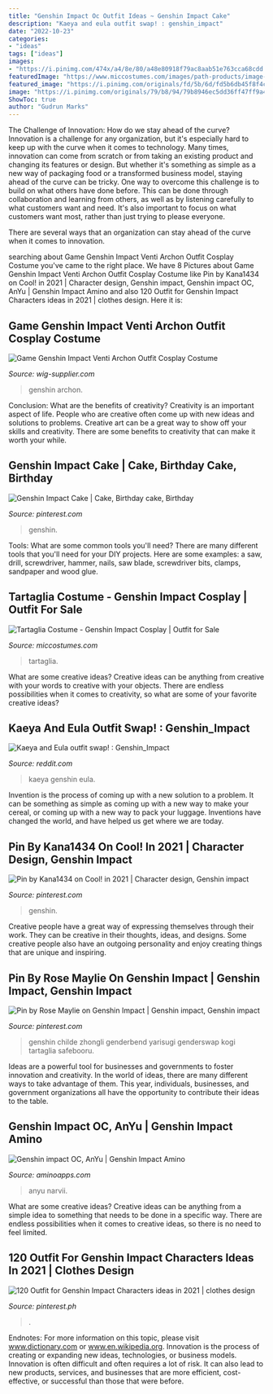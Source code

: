 ```yaml
---
title: "Genshin Impact Oc Outfit Ideas ~ Genshin Impact Cake"
description: "Kaeya and eula outfit swap! : genshin_impact"
date: "2022-10-23"
categories:
- "ideas"
tags: ["ideas"]
images:
- "https://i.pinimg.com/474x/a4/8e/80/a48e80918f79ac8aab51e763cca68cdd.jpg"
featuredImage: "https://www.miccostumes.com/images/path-products/image-CGI107TG-3.jpg/&amp;width=1200&amp;height=1200&amp;original=77s8AgZSGN6A&amp;a.jpg"
featured_image: "https://i.pinimg.com/originals/fd/5b/6d/fd5b6db45f8f4c488fbf26b9ab326384.jpg"
image: "https://i.pinimg.com/originals/79/b8/94/79b8946ec5dd36ff47ff9a4b42203c3a.jpg"
ShowToc: true
author: "Gudrun Marks"
---
```



The Challenge of Innovation: How do we stay ahead of the curve?
Innovation is a challenge for any organization, but it's especially hard to keep up with the curve when it comes to technology. Many times, innovation can come from scratch or from taking an existing product and changing its features or design. But whether it's something as simple as a new way of packaging food or a transformed business model, staying ahead of the curve can be tricky.
One way to overcome this challenge is to build on what others have done before. This can be done through collaboration and learning from others, as well as by listening carefully to what customers want and need. It's also important to focus on what customers want most, rather than just trying to please everyone.

There are several ways that an organization can stay ahead of the curve when it comes to innovation.

	

		
searching about Game Genshin Impact Venti Archon Outfit Cosplay Costume you've came to the right place. We have 8 Pictures about Game Genshin Impact Venti Archon Outfit Cosplay Costume like Pin by Kana1434 on Cool! in 2021 | Character design, Genshin impact, Genshin impact OC, AnYu | Genshin Impact Amino and also 120 Outfit for Genshin Impact Characters ideas in 2021 | clothes design. Here it is:
		
    
## Game Genshin Impact Venti Archon Outfit Cosplay Costume

<img loading=lazy src="https://www.wig-supplier.com/media/catalog/product/cache/845e2b49a9083d8da73f1fa29ad44c45/g/a/game_genshin_impact_venti_archon_outfit_cosplay_costume.jpg" onerror="this.onerror=null;this.src='https://tse4.mm.bing.net/th?id=OIP.qhEcJa-WCnbvI5dVqNdJ7wHaHa&amp;pid=15.1';" alt="Game Genshin Impact Venti Archon Outfit Cosplay Costume">

_Source: wig-supplier.com_

>genshin archon. 

	

Conclusion: What are the benefits of creativity?
Creativity is an important aspect of life. People who are creative often come up with new ideas and solutions to problems. Creative art can be a great way to show off your skills and creativity. There are some benefits to creativity that can make it worth your while.

    
## Genshin Impact Cake | Cake, Birthday Cake, Birthday

<img loading=lazy src="https://i.pinimg.com/originals/fd/5b/6d/fd5b6db45f8f4c488fbf26b9ab326384.jpg" onerror="this.onerror=null;this.src='https://tse1.mm.bing.net/th?id=OIP.-nEOaensbL-wlDvPrEtLOAHaHa&amp;pid=15.1';" alt="Genshin Impact Cake | Cake, Birthday cake, Birthday">

_Source: pinterest.com_

>genshin. 

	

Tools: What are some common tools you'll need?
There are many different tools that you'll need for your DIY projects. Here are some examples: a saw, drill, screwdriver, hammer, nails, saw blade, screwdriver bits, clamps, sandpaper and wood glue.

    
## Tartaglia Costume - Genshin Impact Cosplay | Outfit For Sale

<img loading=lazy src="https://www.miccostumes.com/images/path-products/image-CGI107TG-3.jpg/&amp;width=1200&amp;height=1200&amp;original=77s8AgZSGN6A&amp;a.jpg" onerror="this.onerror=null;this.src='https://tse3.mm.bing.net/th?id=OIP.HujXhsCEAXgkjtwPkrdFAgHaK3&amp;pid=15.1';" alt="Tartaglia Costume - Genshin Impact Cosplay | Outfit for Sale">

_Source: miccostumes.com_

>tartaglia. 

	

What are some creative ideas?
Creative ideas can be anything from creative with your words to creative with your objects. There are endless possibilities when it comes to creativity, so what are some of your favorite creative ideas?

    
## Kaeya And Eula Outfit Swap! : Genshin_Impact

<img loading=lazy src="https://preview.redd.it/64oyee5qoc071.jpg?width=960&amp;crop=smart&amp;auto=webp&amp;s=de176ef591a3453cad643cea76d0bd00738c3c02" onerror="this.onerror=null;this.src='https://tse3.mm.bing.net/th?id=OIP.DC9rEGTHJQnpNP_vUwrmSwHaHa&amp;pid=15.1';" alt="Kaeya and Eula outfit swap! : Genshin_Impact">

_Source: reddit.com_

>kaeya genshin eula. 

	

Invention is the process of coming up with a new solution to a problem. It can be something as simple as coming up with a new way to make your cereal, or coming up with a new way to pack your luggage. Inventions have changed the world, and have helped us get where we are today.

    
## Pin By Kana1434 On Cool! In 2021 | Character Design, Genshin Impact

<img loading=lazy src="https://i.pinimg.com/originals/b6/36/4e/b6364eb252c2c75b9cd3dae94a576354.png" onerror="this.onerror=null;this.src='https://tse3.mm.bing.net/th?id=OIP.fC4z-K0U4NRsOmL8gzmL1QHaHa&amp;pid=15.1';" alt="Pin by Kana1434 on Cool! in 2021 | Character design, Genshin impact">

_Source: pinterest.com_

>genshin. 

	

Creative people have a great way of expressing themselves through their work. They can be creative in their thoughts, ideas, and designs. Some creative people also have an outgoing personality and enjoy creating things that are unique and inspiring.

    
## Pin By Rose Maylie On Genshin Impact | Genshin Impact, Genshin Impact

<img loading=lazy src="https://i.pinimg.com/originals/79/b8/94/79b8946ec5dd36ff47ff9a4b42203c3a.jpg" onerror="this.onerror=null;this.src='https://tse1.mm.bing.net/th?id=OIP.H-SyP3ruIOv79gNoSeWhJgHaGu&amp;pid=15.1';" alt="Pin by Rose Maylie on Genshin Impact | Genshin impact, Genshin impact">

_Source: pinterest.com_

>genshin childe zhongli genderbend yarisugi genderswap kogi tartaglia safebooru. 

	

Ideas are a powerful tool for businesses and governments to foster innovation and creativity. In the world of ideas, there are many different ways to take advantage of them. This year, individuals, businesses, and government organizations all have the opportunity to contribute their ideas to the table.

    
## Genshin Impact OC, AnYu | Genshin Impact Amino

<img loading=lazy src="http://pm1.narvii.com/7925/6514164e9aaf8bd25176ab2b0bbaba3d94278f3br1-1152-2048v2_uhq.jpg" onerror="this.onerror=null;this.src='https://tse2.mm.bing.net/th?id=OIP.CGVElxuDx0tVPlrqq-yxCQHaNK&amp;pid=15.1';" alt="Genshin impact OC, AnYu | Genshin Impact Amino">

_Source: aminoapps.com_

>anyu narvii. 

	

What are some creative ideas?
Creative ideas can be anything from a simple idea to something that needs to be done in a specific way. There are endless possibilities when it comes to creative ideas, so there is no need to feel limited.

    
## 120 Outfit For Genshin Impact Characters Ideas In 2021 | Clothes Design

<img loading=lazy src="https://i.pinimg.com/474x/a4/8e/80/a48e80918f79ac8aab51e763cca68cdd.jpg" onerror="this.onerror=null;this.src='https://tse3.mm.bing.net/th?id=OIP.koWz4VRV5gPe3VgTv6CWigAAAA&amp;pid=15.1';" alt="120 Outfit for Genshin Impact Characters ideas in 2021 | clothes design">

_Source: pinterest.ph_

>. 

	

Endnotes: For more information on this topic, please visit www.dictionary.com or www.en.wikipedia.org.
Innovation is the process of creating or expanding new ideas, technologies, or business models. Innovation is often difficult and often requires a lot of risk. It can also lead to new products, services, and businesses that are more efficient, cost-effective, or successful than those that were before.

